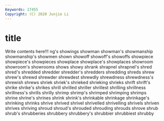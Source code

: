 ```yaml
---
Keywords: 17455
Copyright: (C) 2020 Junjie Li
---
```


# title

Write contents here!!!
ng's 
showings 
showman 
showman's 
showmanship 
showmanship's 
showmen 
shown 
showoff 
showoff's
showoffs 
showpiece 
showpiece's 
showpieces 
showplace 
showplace's 
showplaces 
showroom 
showroom's 
showrooms
shows 
showy 
shrank 
shrapnel 
shrapnel's 
shred 
shred's 
shredded 
shredder 
shredder's
shredders 
shredding 
shreds 
shrew 
shrew's 
shrewd 
shrewder 
shrewdest 
shrewdly 
shrewdness
shrewdness's 
shrewish 
shrews 
shriek 
shriek's 
shrieked 
shrieking 
shrieks 
shrift 
shrift's
shrike 
shrike's 
shrikes 
shrill 
shrilled 
shriller 
shrillest 
shrilling 
shrillness 
shrillness's
shrills 
shrilly 
shrimp 
shrimp's 
shrimped 
shrimping 
shrimps 
shrine 
shrine's 
shrines
shrink 
shrink's 
shrinkable 
shrinkage 
shrinkage's 
shrinking 
shrinks 
shrive 
shrived 
shrivel
shrivelled 
shrivelling 
shrivels 
shriven 
shrives 
shriving 
shroud 
shroud's 
shrouded 
shrouding
shrouds 
shrove 
shrub 
shrub's 
shrubberies 
shrubbery 
shrubbery's 
shrubbier 
shrubbiest 
shrubby
